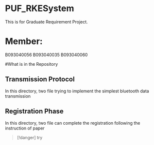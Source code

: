 # PUF_RKESystem
This is for Graduate Requirement Project.
# Member:
B093040056
B093040035
B093040060

#What is in the Repository
## Transmission Protocol
In this directory, two file trying to implement the simplest bluetooth data transmission

## Registration Phase
In this directory, two file can complete the registration following the instruction of paper

>[!danger] try
